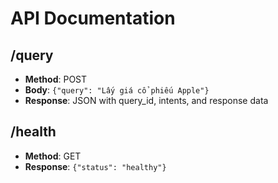 # API Documentation

## /query
- **Method**: POST
- **Body**: `{"query": "Lấy giá cổ phiếu Apple"}`
- **Response**: JSON with query_id, intents, and response data

## /health
- **Method**: GET
- **Response**: `{"status": "healthy"}`
